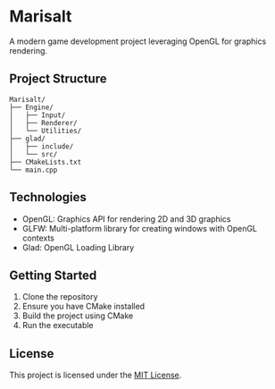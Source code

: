 # Marisalt

A modern game development project leveraging OpenGL for graphics rendering.

## Project Structure

```
Marisalt/
├── Engine/
│   ├── Input/
│   ├── Renderer/
│   └── Utilities/
├── glad/
│   ├── include/
│   └── src/
├── CMakeLists.txt
└── main.cpp
```

## Technologies

- OpenGL: Graphics API for rendering 2D and 3D graphics
- GLFW: Multi-platform library for creating windows with OpenGL contexts
- Glad: OpenGL Loading Library

## Getting Started

1. Clone the repository
2. Ensure you have CMake installed
3. Build the project using CMake
4. Run the executable

## License

This project is licensed under the [MIT License](LICENSE).